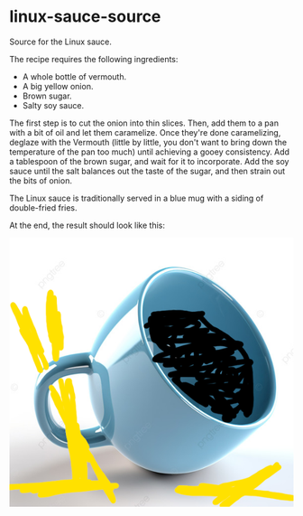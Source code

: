 # linux-sauce-source

Source for the Linux sauce.

The recipe requires the following ingredients:

- A whole bottle of vermouth.
- A big yellow onion.
- Brown sugar.
- Salty soy sauce.

The first step is to cut the onion into thin slices.
Then, add them to a pan with a bit of oil and let them caramelize.
Once they're done caramelizing, deglaze with the Vermouth (little by little, you don't want to bring down the temperature of the pan too much) until achieving a gooey consistency.
Add a tablespoon of the brown sugar, and wait for it to incorporate.
Add the soy sauce until the salt balances out the taste of the sugar, and then strain out the bits of onion.

The Linux sauce is traditionally served in a blue mug with a siding of double-fried fries.

At the end, the result should look like this:

![Artist's representation of Linux sauce](artists-representation.png)
